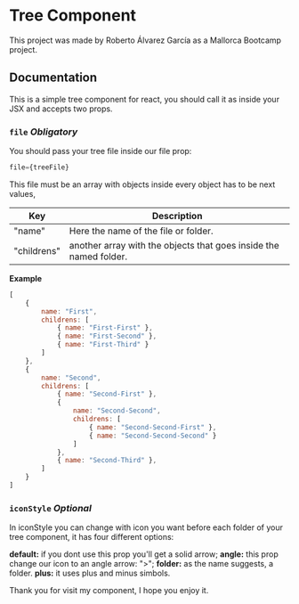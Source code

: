 # Tree Component 

This project was made by Roberto Álvarez García as a Mallorca Bootcamp project.

## Documentation

This is a simple tree component for react, you should call it as <TreeComponent /> inside your JSX and accepts two props.

### `file` *Obligatory*

You should pass your tree file inside our file prop:
```javascript 
file={treeFile}
``` 
This file must be an array with objects inside every object has to be next values, 

Key | Description
------------ | -------------
"name" | Here the name of the file or folder.
"childrens" | another array with the objects that goes inside the named folder.

**Example**
```javascript
[
    {
        name: "First",
        childrens: [
            { name: "First-First" },
            { name: "First-Second" },
            { name: "First-Third" }
        ]
    },
    {
        name: "Second",
        childrens: [
            { name: "Second-First" },
            {
                name: "Second-Second",
                childrens: [
                    { name: "Second-Second-First" },
                    { name: "Second-Second-Second" }
                ]
            },
            { name: "Second-Third" },
        ]
    }
]
```

### `iconStyle` *Optional*

In iconStyle you can change with icon you want before each folder of your tree component, it has four different options:

**default:** if you dont use this prop you'll get a solid arrow;
**angle:** this prop change our icon to an angle arrow: ">";
**folder:** as the name suggests, a folder.
**plus:** it uses plus and minus simbols.


Thank you for visit my component, I hope you enjoy it.